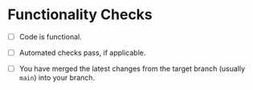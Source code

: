 # Functionality Checks

- [ ] Code is functional.

- [ ] Automated checks pass, if applicable.

- [ ] You have merged the latest changes from the target branch (usually `main`) into your branch.
